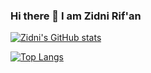 ### Hi there 👋 I am Zidni Rif'an

[![Zidni's GitHub stats](https://github-readme-stats.vercel.app/api?username=zidnirifan&count_private=true&show_icons=true&theme=tokyonight)](https://github.com/anuraghazra/github-readme-stats)

<!--
[![Readme Card](https://github-readme-stats.vercel.app/api/pin/?username=zidnirifan&repo=socmed-app-frontend&theme=tokyonight)](https://github.com/anuraghazra/github-readme-stats)

[![Readme Card](https://github-readme-stats.vercel.app/api/pin/?username=zidnirifan&repo=socmed-app-backend&theme=tokyonight)](https://github.com/anuraghazra/github-readme-stats)

-->

[![Top Langs](https://github-readme-stats.vercel.app/api/top-langs/?username=zidnirifan&layout=compact&theme=tokyonight)](https://github.com/anuraghazra/github-readme-stats)

